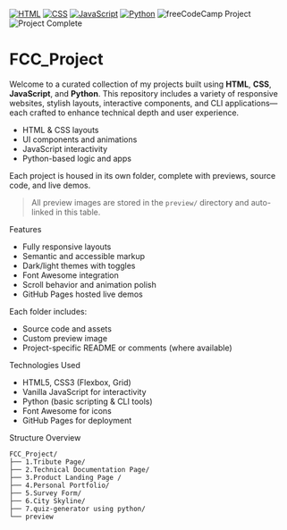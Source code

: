 [![HTML](https://img.shields.io/badge/HTML5-Expert-orange?logo=html5)](#)
[![CSS](https://img.shields.io/badge/CSS3-Responsive-blue?logo=css3)](#)
[![JavaScript](https://img.shields.io/badge/JavaScript-Interactive-yellow?logo=javascript)](#)
[![Python](https://img.shields.io/badge/Python-CLI%20Logic-green?logo=python)](#)
![freeCodeCamp Project](https://img.shields.io/badge/freeCodeCamp-Project-006400?logo=freeCodeCamp&logoColor=white)
![Project Complete](https://img.shields.io/badge/freeCodeCamp_Project-Completed-success?logo=freeCodeCamp&logoColor=white)


# FCC_Project

Welcome to a curated collection of my projects built using **HTML**, **CSS**, **JavaScript**, and **Python**. This repository includes a variety of responsive websites, stylish layouts, interactive components, and CLI applications—each crafted to enhance technical depth and user experience.

- HTML & CSS layouts
- UI components and animations
- JavaScript interactivity
- Python-based logic and apps

Each project is housed in its own folder, complete with previews, source code, and live demos.

> All preview images are stored in the `preview/` directory and auto-linked in this table.

Features
- Fully responsive layouts
- Semantic and accessible markup
- Dark/light themes with toggles
- Font Awesome integration
- Scroll behavior and animation polish
- GitHub Pages hosted live demos

Each folder includes:
- Source code and assets
- Custom preview image
- Project-specific README or comments (where available)

Technologies Used

- HTML5, CSS3 (Flexbox, Grid)
- Vanilla JavaScript for interactivity
- Python (basic scripting & CLI tools)
- Font Awesome for icons
- GitHub Pages for deployment

Structure Overview
```
FCC_Project/ 
├── 1.Tribute Page/ 
├── 2.Technical Documentation Page/
├── 3.Product Landing Page /
├── 4.Personal Portfolio/ 
├── 5.Survey Form/ 
├── 6.City Skyline/ 
├── 7.quiz-generator using python/ 
└── preview
```